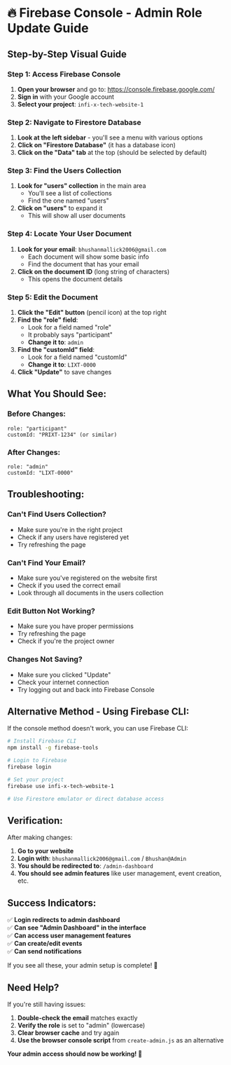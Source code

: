# 🔥 Firebase Console - Admin Role Update Guide

## Step-by-Step Visual Guide

### Step 1: Access Firebase Console
1. **Open your browser** and go to: https://console.firebase.google.com/
2. **Sign in** with your Google account
3. **Select your project**: `infi-x-tech-website-1`

### Step 2: Navigate to Firestore Database
1. **Look at the left sidebar** - you'll see a menu with various options
2. **Click on "Firestore Database"** (it has a database icon)
3. **Click on the "Data" tab** at the top (should be selected by default)

### Step 3: Find the Users Collection
1. **Look for "users" collection** in the main area
   - You'll see a list of collections
   - Find the one named "users"
2. **Click on "users"** to expand it
   - This will show all user documents

### Step 4: Locate Your User Document
1. **Look for your email**: `bhushanmallick2006@gmail.com`
   - Each document will show some basic info
   - Find the document that has your email
2. **Click on the document ID** (long string of characters)
   - This opens the document details

### Step 5: Edit the Document
1. **Click the "Edit" button** (pencil icon) at the top right
2. **Find the "role" field**:
   - Look for a field named "role"
   - It probably says "participant"
   - **Change it to**: `admin`
3. **Find the "customId" field**:
   - Look for a field named "customId" 
   - **Change it to**: `LIXT-0000`
4. **Click "Update"** to save changes

## What You Should See:

### Before Changes:
```
role: "participant"
customId: "PRIXT-1234" (or similar)
```

### After Changes:
```
role: "admin"
customId: "LIXT-0000"
```

## Troubleshooting:

### Can't Find Users Collection?
- Make sure you're in the right project
- Check if any users have registered yet
- Try refreshing the page

### Can't Find Your Email?
- Make sure you've registered on the website first
- Check if you used the correct email
- Look through all documents in the users collection

### Edit Button Not Working?
- Make sure you have proper permissions
- Try refreshing the page
- Check if you're the project owner

### Changes Not Saving?
- Make sure you clicked "Update"
- Check your internet connection
- Try logging out and back into Firebase Console

## Alternative Method - Using Firebase CLI:

If the console method doesn't work, you can use Firebase CLI:

```bash
# Install Firebase CLI
npm install -g firebase-tools

# Login to Firebase
firebase login

# Set your project
firebase use infi-x-tech-website-1

# Use Firestore emulator or direct database access
```

## Verification:

After making changes:
1. **Go to your website**
2. **Login with**: `bhushanmallick2006@gmail.com` / `Bhushan@Admin`
3. **You should be redirected to**: `/admin-dashboard`
4. **You should see admin features** like user management, event creation, etc.

## Success Indicators:

✅ **Login redirects to admin dashboard**  
✅ **Can see "Admin Dashboard" in the interface**  
✅ **Can access user management features**  
✅ **Can create/edit events**  
✅ **Can send notifications**  

If you see all these, your admin setup is complete! 🎉

## Need Help?

If you're still having issues:
1. **Double-check the email** matches exactly
2. **Verify the role** is set to "admin" (lowercase)
3. **Clear browser cache** and try again
4. **Use the browser console script** from `create-admin.js` as an alternative

**Your admin access should now be working! 🚀**